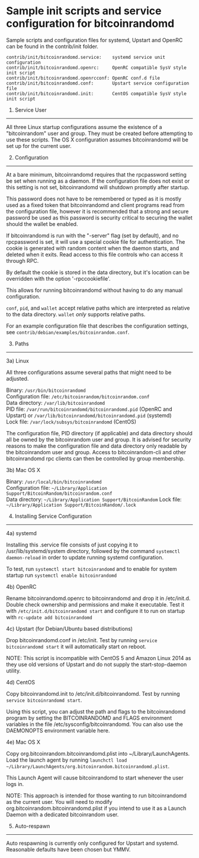Sample init scripts and service configuration for bitcoinrandomd
==========================================================

Sample scripts and configuration files for systemd, Upstart and OpenRC
can be found in the contrib/init folder.

    contrib/init/bitcoinrandomd.service:    systemd service unit configuration
    contrib/init/bitcoinrandomd.openrc:     OpenRC compatible SysV style init script
    contrib/init/bitcoinrandomd.openrcconf: OpenRC conf.d file
    contrib/init/bitcoinrandomd.conf:       Upstart service configuration file
    contrib/init/bitcoinrandomd.init:       CentOS compatible SysV style init script

1. Service User
---------------------------------

All three Linux startup configurations assume the existence of a "bitcoinrandom" user
and group.  They must be created before attempting to use these scripts.
The OS X configuration assumes bitcoinrandomd will be set up for the current user.

2. Configuration
---------------------------------

At a bare minimum, bitcoinrandomd requires that the rpcpassword setting be set
when running as a daemon.  If the configuration file does not exist or this
setting is not set, bitcoinrandomd will shutdown promptly after startup.

This password does not have to be remembered or typed as it is mostly used
as a fixed token that bitcoinrandomd and client programs read from the configuration
file, however it is recommended that a strong and secure password be used
as this password is security critical to securing the wallet should the
wallet be enabled.

If bitcoinrandomd is run with the "-server" flag (set by default), and no rpcpassword is set,
it will use a special cookie file for authentication. The cookie is generated with random
content when the daemon starts, and deleted when it exits. Read access to this file
controls who can access it through RPC.

By default the cookie is stored in the data directory, but it's location can be overridden
with the option '-rpccookiefile'.

This allows for running bitcoinrandomd without having to do any manual configuration.

`conf`, `pid`, and `wallet` accept relative paths which are interpreted as
relative to the data directory. `wallet` *only* supports relative paths.

For an example configuration file that describes the configuration settings,
see `contrib/debian/examples/bitcoinrandom.conf`.

3. Paths
---------------------------------

3a) Linux

All three configurations assume several paths that might need to be adjusted.

Binary:              `/usr/bin/bitcoinrandomd`  
Configuration file:  `/etc/bitcoinrandom/bitcoinrandom.conf`  
Data directory:      `/var/lib/bitcoinrandomd`  
PID file:            `/var/run/bitcoinrandomd/bitcoinrandomd.pid` (OpenRC and Upstart) or `/var/lib/bitcoinrandomd/bitcoinrandomd.pid` (systemd)  
Lock file:           `/var/lock/subsys/bitcoinrandomd` (CentOS)  

The configuration file, PID directory (if applicable) and data directory
should all be owned by the bitcoinrandom user and group.  It is advised for security
reasons to make the configuration file and data directory only readable by the
bitcoinrandom user and group.  Access to bitcoinrandom-cli and other bitcoinrandomd rpc clients
can then be controlled by group membership.

3b) Mac OS X

Binary:              `/usr/local/bin/bitcoinrandomd`  
Configuration file:  `~/Library/Application Support/BitcoinRandom/bitcoinrandom.conf`  
Data directory:      `~/Library/Application Support/BitcoinRandom`
Lock file:           `~/Library/Application Support/BitcoinRandom/.lock`

4. Installing Service Configuration
-----------------------------------

4a) systemd

Installing this .service file consists of just copying it to
/usr/lib/systemd/system directory, followed by the command
`systemctl daemon-reload` in order to update running systemd configuration.

To test, run `systemctl start bitcoinrandomd` and to enable for system startup run
`systemctl enable bitcoinrandomd`

4b) OpenRC

Rename bitcoinrandomd.openrc to bitcoinrandomd and drop it in /etc/init.d.  Double
check ownership and permissions and make it executable.  Test it with
`/etc/init.d/bitcoinrandomd start` and configure it to run on startup with
`rc-update add bitcoinrandomd`

4c) Upstart (for Debian/Ubuntu based distributions)

Drop bitcoinrandomd.conf in /etc/init.  Test by running `service bitcoinrandomd start`
it will automatically start on reboot.

NOTE: This script is incompatible with CentOS 5 and Amazon Linux 2014 as they
use old versions of Upstart and do not supply the start-stop-daemon utility.

4d) CentOS

Copy bitcoinrandomd.init to /etc/init.d/bitcoinrandomd. Test by running `service bitcoinrandomd start`.

Using this script, you can adjust the path and flags to the bitcoinrandomd program by
setting the BITCOINRANDOMD and FLAGS environment variables in the file
/etc/sysconfig/bitcoinrandomd. You can also use the DAEMONOPTS environment variable here.

4e) Mac OS X

Copy org.bitcoinrandom.bitcoinrandomd.plist into ~/Library/LaunchAgents. Load the launch agent by
running `launchctl load ~/Library/LaunchAgents/org.bitcoinrandom.bitcoinrandomd.plist`.

This Launch Agent will cause bitcoinrandomd to start whenever the user logs in.

NOTE: This approach is intended for those wanting to run bitcoinrandomd as the current user.
You will need to modify org.bitcoinrandom.bitcoinrandomd.plist if you intend to use it as a
Launch Daemon with a dedicated bitcoinrandom user.

5. Auto-respawn
-----------------------------------

Auto respawning is currently only configured for Upstart and systemd.
Reasonable defaults have been chosen but YMMV.
